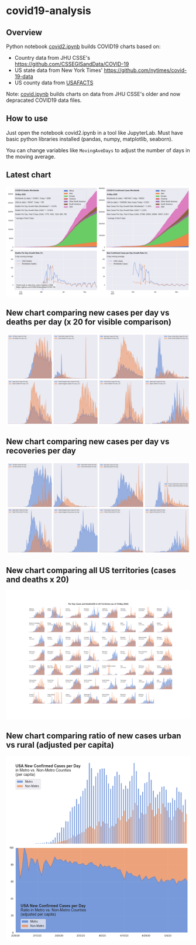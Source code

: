 # covid19-analysis

## Overview
Python notebook [covid2.ipynb](https://github.com/danlaw/covid19-analysis/blob/master/covid2.ipynb) builds COVID19 charts based on:
* Country data from JHU CSSE's https://github.com/CSSEGISandData/COVID-19
* US state data from New York Times' https://github.com/nytimes/covid-19-data
* US county data from [USAFACTS](https://usafacts.org/visualizations/coronavirus-covid-19-spread-map/)

Note: [covid.ipynb](https://github.com/danlaw/covid19-analysis/blob/master/covid.ipynb) builds charts on data from JHU CSSE's older and now depracated COVID19 data files.

## How to use
Just open the notebook covid2.ipynb in a tool like JupyterLab. Must have basic python libraries installed (pandas, numpy, matplotlib, seaborn).

You can change variables like ``MovingAveDays`` to adjust the number of days in the moving average.

## Latest chart
![Latest chart](charts/20200518-covid19-chart.png)

## New chart comparing new cases per day vs deaths per day (x 20 for visible comparison)
![Comparison chart](charts/20200518-comparison-chart.png)

## New chart comparing new cases per day vs recoveries per day
![Recovery chart](charts/20200518-comparison-recovery-chart.png)

## New chart comparing all US territories (cases and deaths x 20)
![Territories chart](charts/20200518-compare-US-territories.png)

## New chart comparing ratio of new cases urban vs rural (adjusted per capita)
![Urban rural per capita chart](charts/20200518-US-counties-urban-vs-rural-per-capita.png)
